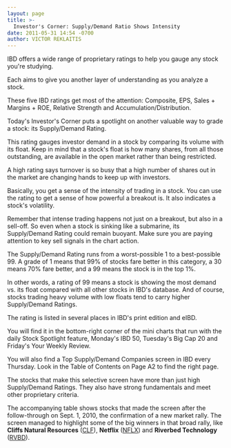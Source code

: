 ```yaml
---
layout: page
title: >-
  Investor's Corner: Supply/Demand Ratio Shows Intensity
date: 2011-05-31 14:54 -0700
author: VICTOR REKLAITIS
---
```





IBD offers a wide range of proprietary ratings to help you gauge any stock you're studying.

  

Each aims to give you another layer of understanding as you analyze a stock.

  

These five IBD ratings get most of the attention: Composite, EPS, Sales + Margins + ROE, Relative Strength and Accumulation/Distribution.

  

Today's Investor's Corner puts a spotlight on another valuable way to grade a stock: its Supply/Demand Rating.

  

This rating gauges investor demand in a stock by comparing its volume with its float. Keep in mind that a stock's float is how many shares, from all those outstanding, are available in the open market rather than being restricted.

  

A high rating says turnover is so busy that a high number of shares out in the market are changing hands to keep up with investors.

  

Basically, you get a sense of the intensity of trading in a stock. You can use the rating to get a sense of how powerful a breakout is. It also indicates a stock's volatility.

  

Remember that intense trading happens not just on a breakout, but also in a sell-off. So even when a stock is sinking like a submarine, its Supply/Demand Rating could remain buoyant. Make sure you are paying attention to key sell signals in the chart action.

  

The Supply/Demand Rating runs from a worst-possible 1 to a best-possible 99. A grade of 1 means that 99% of stocks fare better in this category, a 30 means 70% fare better, and a 99 means the stock is in the top 1%.

  

In other words, a rating of 99 means a stock is showing the most demand vs. its float compared with all other stocks in IBD's database. And of course, stocks trading heavy volume with low floats tend to carry higher Supply/Demand Ratings.

  

The rating is listed in several places in IBD's print edition and eIBD.

  

You will find it in the bottom-right corner of the mini charts that run with the daily Stock Spotlight feature, Monday's IBD 50, Tuesday's Big Cap 20 and Friday's Your Weekly Review.

  

You will also find a Top Supply/Demand Companies screen in IBD every Thursday. Look in the Table of Contents on Page A2 to find the right page.

  

The stocks that make this selective screen have more than just high Supply/Demand Ratings. They also have strong fundamentals and meet other proprietary criteria.

  

The accompanying table shows stocks that made the screen after the follow-through on Sept. 1, 2010, the confirmation of a new market rally. The screen managed to highlight some of the big winners in that broad rally, like **Cliffs Natural Resources** ([CLF](https://research.investors.com/quote.aspx?symbol=CLF)), **Netflix** ([NFLX](https://research.investors.com/quote.aspx?symbol=NFLX)) and **Riverbed Technology** ([RVBD](https://research.investors.com/quote.aspx?symbol=RVBD)).




